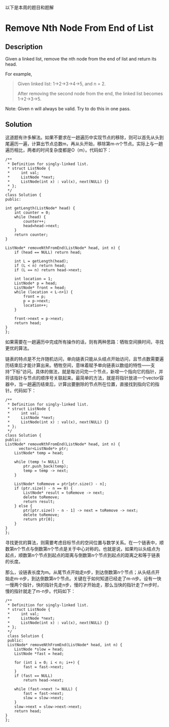 以下是本周的题目和题解
# Remove Nth Node From End of List
## Description
Given a linked list, remove the nth node from the end of list and return its head.

For example,

> Given linked list: 1->2->3->4->5, and n = 2.
>
> After removing the second node from the end, the linked list becomes 1->2->3->5.

Note:
Given n will always be valid.
Try to do this in one pass. 
## Solution
这道题有许多解法。如果不要求在一趟遍历中实现节点的移除，则可以首先从头到尾遍历一遍，计算出节点总数m，再从头开始，移除第m-n个节点。实际上与一趟遍历相比，两者的时间复杂度都是O（m）。代码如下：

    /**
     * Definition for singly-linked list.
     * struct ListNode {
     *     int val;
     *     ListNode *next;
     *     ListNode(int x) : val(x), next(NULL) {}
     * };
     */
    class Solution {
    public:

    int getLength(ListNode* head) {
        int counter = 0;
        while (head) {
            counter++;
            head=head->next;
        }
        return counter;
    }
    
    ListNode* removeNthFromEnd(ListNode* head, int n) {
        if (head == NULL) return head;
        
        int L = getLength(head);
        if (L < n) return head;
        if (L == n) return head->next;
        
        int location = 1;
        ListNode* p = head;
        ListNode* front = head;
        while (location < L-n+1) {
            front = p;
            p = p->next;
            location++;
        }
    
        front->next = p->next;
        return head;
    }
    };
    
如果需要在一趟遍历中完成所有操作的话，则有两种思路：牺牲空间换时间，寻找更优的算法。

链表的特点是不允许随机访问，单向链表只能从头结点开始访问，且节点数需要遍历结束后才能计算出来。牺牲空间，意味着赋予单向链表以数组的特性——支持“下标”访问。具体的做法，就是每访问完一个节点，新增一个指向它的指针，并将该指针与节点的顺序号关联起来。最简单的方法，就是将指针放进一个vector容器中，当一趟遍历结束后，计算出要删除的节点所在位置，直接找到指向它的指针。代码如下：

    /**
     * Definition for singly-linked list.
     * struct ListNode {
     *     int val;
     *     ListNode *next;
     *     ListNode(int x) : val(x), next(NULL) {}
     * };
     */
    class Solution {
    public:
    ListNode* removeNthFromEnd(ListNode* head, int n) {
    	  vector<ListNode*> ptr;
        ListNode* temp = head;

        while (temp != NULL) {
        	ptr.push_back(temp);
        	temp = temp -> next;
        }

        ListNode* toRemove = ptr[ptr.size() - n];
        if (ptr.size() - n == 0) {
        	ListNode* result = toRemove -> next;
        	delete toRemove;
        	return result;
        } else {
        	ptr[ptr.size() - n - 1] -> next = toRemove -> next;
        	delete toRemove;
        	return ptr[0];
        }
    }
    };
    
寻找更优的算法，则需要考虑目标节点的空间位置与数学关系。在一个链表中，顺数第n个节点与倒数第n个节点是关于中心对称的。也就是说，如果均以头结点为起点，顺数第n个节点到起点的距离与倒数第n个节点到起点的距离之和等于链表的长度。

那么，设链表长度为m。从尾节点开始走n步，到达倒数第n个节点；从头结点开始走m-n步，到达倒数第n个节点。关键在于如何知道已经走了m-n步。设有一快一慢两个指针，快的指针先走n步，慢的才开始走，那么当快的指针走了m步时，慢的指针就走了m-n步。代码如下：
  
    /**
     * Definition for singly-linked list.
     * struct ListNode {
     *     int val;
     *     ListNode *next;
     *     ListNode(int x) : val(x), next(NULL) {}
     * };
     */
     class Solution {
     public:
     ListNode* removeNthFromEnd(ListNode* head, int n) {
        ListNode *slow = head;
        ListNode *fast = head;
        
        for (int i = 0; i < n; i++) {
            fast = fast->next;
        }
        if (fast == NULL)
            return head->next;
            
        while (fast->next != NULL) {
            fast = fast->next;
            slow = slow->next;
        }
        slow->next = slow->next->next;
        return head;
    }
    };
